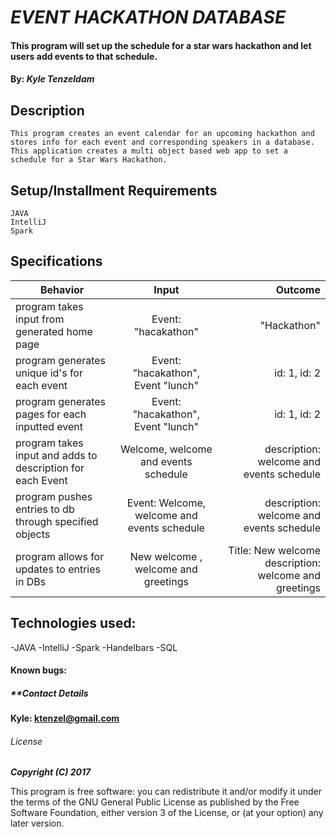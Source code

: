 # _EVENT HACKATHON DATABASE_

#### This program will set up the schedule for a star wars hackathon and let users add events to that schedule.

#### By: _**Kyle Tenzeldam**_


## Description
    This program creates an event calendar for an upcoming hackathon and stores info for each event and corresponding speakers in a database. This application creates a multi object based web app to set a schedule for a Star Wars Hackathon. 

## Setup/Installment Requirements
    JAVA
    IntelliJ
    Spark

## Specifications

| Behavior        | Input           | Outcome  |
| ------------- |:-------------:| -----:|
| program takes input from generated home page | Event: "hacakathon" | "Hackathon" |
| program generates unique id's for each event | Event: "hacakathon", Event "lunch" | id: 1, id: 2 |
| program generates pages for each inputted event | Event: "hacakathon", Event "lunch" | id: 1, id: 2 |
| program takes input and adds to description for each Event | Welcome, welcome and events schedule | description: welcome and events schedule |
| program pushes entries to db through specified objects | Event: Welcome, welcome and events schedule | description: welcome and events schedule |
| program allows for updates to entries in DBs | New welcome , welcome and greetings | Title: New welcome description: welcome and greetings |



## Technologies used:

-JAVA
-IntelliJ
-Spark
-Handelbars
-SQL

#### Known bugs:


##### **Contact Details
**Kyle: ktenzel@gmail.com**



###### License

_**Copyright (C) 2017**_

This program is free software: you can redistribute it and/or modify it under the terms of the GNU General Public License as published by the Free Software Foundation, either version 3 of the License, or (at your option) any later version.
